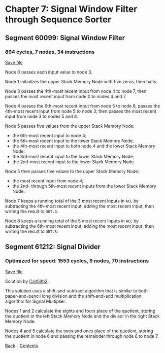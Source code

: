 # Chapter 7: Signal Window Filter through Sequence Sorter

## Segment 60099: Signal Window Filter

### 894 cycles, 7 nodes, 34 instructions

[Save file](save/60099.0.txt)

Node 0 passes each input value to node 3.

Node 1 initializes the upper Stack Memory Node with five zeros, then halts.

Node 3 passes the 4th-most recent input from node 4 to node 7, then passes the most recent input from node 0 to nodes 4 and 7.

Node 4 passes the 6th-most recent input from node 5 to node 8, passes the 4th-most recent input from node 5 to node 3, then passes the most recent input from node 3 to nodes 5 and 8.

Node 5 passes five values from the upper Stack Memory Node:
 - the 6th-most recent input to node 4;
 - the 5th-most recent input to the lower Stack Memory Node;
 - the 4th-most recent input to both node 4 and the lower Stack Memory Node;
 - the 3rd-most recent input to the lower Stack Memory Node;
 - the 2nd-most recent input to the lower Stack Memory Node.

Node 5 then passes five values to the upper Stack Memory Node:
 - the most recent input from node 4;
 - the 2nd- through 5th-most recent inputs from the lower Stack Memory Node. 

Node 7 keeps a running total of the 3 most recent inputs in `ACC` by subtracting the 4th-most recent input, adding the most recent input, then writing the result to `OUT.3`.

Node 8 keeps a running total of the 5 most recent inputs in `ACC` by subtracting the 6th-most recent input, adding the most recent input, then writing the result to `OUT.5`.

## Segment 61212: Signal Divider

### Optimized for speed: 1553 cycles, 9 nodes, 70 instructions

[Save file](save/61212.1.txt)

Solution by [CaitSith2](https://github.com/CaitSith2).

This solution uses a shift-and-subtract algorithm that is similar to both paper-and-pencil long division and the shift-and-add multiplication algorithm for Signal Multiplier.

Nodes 1 and 2 calculate the eights and fours place of the quotient, storing the quotient in the left Stack Memory Node and the divisor in the right Stack Memory Node.

Nodes 4 and 5 calculate the twos and ones place of the quotient, storing the quotient in node 6 and passing the remainder through node 6 to node 7.

[Back](chapter06.md) - [Contents](README.md)
